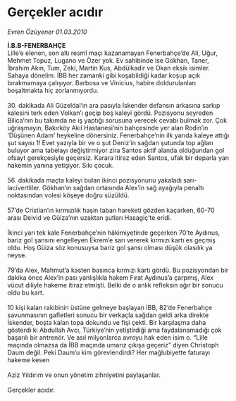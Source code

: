 # Gerçekler acıdır

*Evren Özüyener 01.03.2010*

<div class="taraf_structure_2col_1zq">
<div class="margen_n">



 <p><strong>İ.B.B-FENERBAHÇE</strong> <br/>Lille’e elenen, son altı resmî maçı kazanamayan Fenerbahçe’de Ali, Uğur, Mehmet Topuz, Lugano ve Özer yok. Ev sahibinde ise Gökhan, Taner, İbrahim Akın, Tum, Zeki, Martin Kus, Abdülkadir ve Okan eksik isimler. Sahaya dönelim. İBB her zamanki gibi koşabildiği kadar koşup açık bırakmamaya çalışıyor. Barbosa ve Vinicius, habire doldurulanları boşaltmakta hiç zorlanmıyordu. <br/><br/>30. dakikada Ali Güzeldal’ın ara pasıyla İskender defansın arkasına sarkıp kalesini terk eden Volkan’ı geçip boş kaleyi gördü. Pozisyonu seyreden Bilica’nın bu takımda ne iş yaptığı sorusuna verecek cevabı bulmak zor. Çok uğraşmayın, Bakırköy Akıl Hastanesi’nin bahçesinde yer alan Rodin’in ‘Düşünen Adam’ heykeline dönersiniz. Fenerbahçe’nin ilk yarıda kaleye attığı şut sayısı 1! Evet yazıyla bir ve o şut Deniz’in sağdan şutunda top ağları buluyor ama tabelayı değiştirmiyor zira Santos aktif alanda olduğundan gol ofsayt gerekçesiyle geçersiz. Karara itiraz eden Santos, ufak bir deparla yan hakemin yanına yetişiyor. Sıkı çocuk. <br/><br/>56. dakikada maçta kaleyi bulan ikinci pozisyonunu yakaladı sarı-lacivertliler. Gökhan’ın sağdan ortasında Alex’in sağ ayağıyla penaltı noktasından volesi köşeye doğru süzüldü. <br/><br/>57’de Cristian’ın kırmızılık haşin taban hareketi gözden kaçarken, 60-70 arası Deivid ve Güiza’nın uzaktan şutları Hasagiç’te eridi. <br/><br/>İkinci yarı tek kale Fenerbahçe’nin hâkimiyetinde geçerken 70’te Aydınus, bariz gol şansını engelleyen Ekrem’e sarı vererek kırmızı kartı es geçmiş oldu. Hoş Güiza söz konusuysa bariz gol şansı olması düşük olasılık ya neyse. <br/><br/>79’da Alex, Mahmut’a kasten basınca kırmızı kartı gördü. Bu pozisyondan bir dakika önce Alex’in pası yanlışlıkla hakem Fırat Aydınus’a çarpmış, Alex vücut diliyle hakeme itiraz etmişti. Belki de o anlık refleksin ağır bir sonucu oldu bu kart. <br/><br/>10 kişi kalan rakibinin üstüne gelmeye başlayan İBB, 82’de Fenerbahçe savunmasının gafletleri sonucu bir verkaçla sağdan geldi arka direkte İskender, boşta kalan topa dokundu ve fişi çekti. Bir karşılaşma daha gösterdi ki Abdullah Avcı, Türkiye’nin yetiştirdiği ama faydalanamadığı çok başarılı bir antrenör. Ve asıl milyonlarca avroyu hak eden isim o. “Lille maçında olmazsa da İBB maçında umarız çıkışa geçeriz” diyen Christoph Daum değil. Peki Daum’u kim görevlendirdi? Her mağlubiyette faturayı hakeme kesen <br/><br/>Aziz Yıldırım ve onun yönetim zihniyetini paylaşanlar. <br/><br/>Gerçekler acıdır.</p>
<br/>
<br/>
<br/>



<br/>


<div id="taraf_not">
</div>

</div>


</div>

